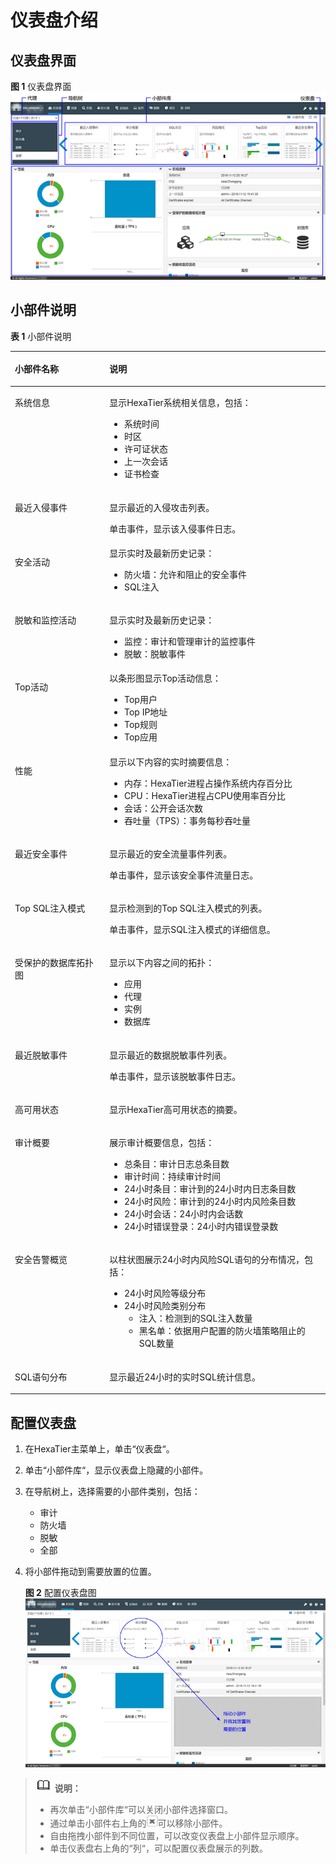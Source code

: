 # 仪表盘介绍<a name="ZH-CN_TOPIC_0111166476"></a>

## 仪表盘界面<a name="zh-cn_topic_0180960150_sfb294c93ecff488c9ca9bf16fb2a5afa"></a>

**图 1**  仪表盘界面<a name="zh-cn_topic_0180960150_fig1969651425318"></a>  
![](figures/仪表盘界面.png "仪表盘界面")

## 小部件说明<a name="zh-cn_topic_0180960150_s7ba7c5bb77ab443baf8308157d79d423"></a>

**表 1**  小部件说明

<a name="zh-cn_topic_0180960150_tba36bbcb859248edaab51db22e9269f9"></a>
<table><thead align="left"><tr id="zh-cn_topic_0180960150_r3b3a48914e4447d68160d87b95536d91"><th class="cellrowborder" valign="top" width="30%" id="mcps1.2.3.1.1"><p id="zh-cn_topic_0180960150_a3c28cf51b886496282425f8339d60bf2"><a name="zh-cn_topic_0180960150_a3c28cf51b886496282425f8339d60bf2"></a><a name="zh-cn_topic_0180960150_a3c28cf51b886496282425f8339d60bf2"></a>小部件名称</p>
</th>
<th class="cellrowborder" valign="top" width="70%" id="mcps1.2.3.1.2"><p id="zh-cn_topic_0180960150_a3deeb79bcc4f4fad99ac030f443d40f8"><a name="zh-cn_topic_0180960150_a3deeb79bcc4f4fad99ac030f443d40f8"></a><a name="zh-cn_topic_0180960150_a3deeb79bcc4f4fad99ac030f443d40f8"></a>说明</p>
</th>
</tr>
</thead>
<tbody><tr id="zh-cn_topic_0180960150_rdfa1d016abef41119da3336a927637a0"><td class="cellrowborder" valign="top" width="30%" headers="mcps1.2.3.1.1 "><p id="zh-cn_topic_0180960150_a2fe42a1a991d42c5888b6da660e56f26"><a name="zh-cn_topic_0180960150_a2fe42a1a991d42c5888b6da660e56f26"></a><a name="zh-cn_topic_0180960150_a2fe42a1a991d42c5888b6da660e56f26"></a>系统信息</p>
</td>
<td class="cellrowborder" valign="top" width="70%" headers="mcps1.2.3.1.2 "><p id="zh-cn_topic_0180960150_a8fd8ae92f84c41d6a39cf2c0f0361bd0"><a name="zh-cn_topic_0180960150_a8fd8ae92f84c41d6a39cf2c0f0361bd0"></a><a name="zh-cn_topic_0180960150_a8fd8ae92f84c41d6a39cf2c0f0361bd0"></a>显示HexaTier系统相关信息，包括：</p>
<a name="zh-cn_topic_0180960150_u0c775188d6b54c54af789977e197ff4f"></a><a name="zh-cn_topic_0180960150_u0c775188d6b54c54af789977e197ff4f"></a><ul id="zh-cn_topic_0180960150_u0c775188d6b54c54af789977e197ff4f"><li>系统时间</li><li>时区</li><li>许可证状态</li><li>上一次会话</li><li>证书检查</li></ul>
</td>
</tr>
<tr id="zh-cn_topic_0180960150_r7f0d968684c94816a171e421b4b7c83f"><td class="cellrowborder" valign="top" width="30%" headers="mcps1.2.3.1.1 "><p id="zh-cn_topic_0180960150_aef9cb098a2464e129e41debcb8ceb6ad"><a name="zh-cn_topic_0180960150_aef9cb098a2464e129e41debcb8ceb6ad"></a><a name="zh-cn_topic_0180960150_aef9cb098a2464e129e41debcb8ceb6ad"></a>最近入侵事件</p>
</td>
<td class="cellrowborder" valign="top" width="70%" headers="mcps1.2.3.1.2 "><p id="zh-cn_topic_0180960150_a2b8872755baa426196f49ff2968b2341"><a name="zh-cn_topic_0180960150_a2b8872755baa426196f49ff2968b2341"></a><a name="zh-cn_topic_0180960150_a2b8872755baa426196f49ff2968b2341"></a>显示最近的入侵攻击列表。</p>
<p id="zh-cn_topic_0180960150_zh-cn_topic_0076429804_p45632411286"><a name="zh-cn_topic_0180960150_zh-cn_topic_0076429804_p45632411286"></a><a name="zh-cn_topic_0180960150_zh-cn_topic_0076429804_p45632411286"></a>单击事件，显示该入侵事件日志。</p>
</td>
</tr>
<tr id="zh-cn_topic_0180960150_r3e06e8de545b4664abe429bd25e61f2c"><td class="cellrowborder" valign="top" width="30%" headers="mcps1.2.3.1.1 "><p id="zh-cn_topic_0180960150_a441014715e244a308f3018a3ed091dd8"><a name="zh-cn_topic_0180960150_a441014715e244a308f3018a3ed091dd8"></a><a name="zh-cn_topic_0180960150_a441014715e244a308f3018a3ed091dd8"></a>安全活动</p>
</td>
<td class="cellrowborder" valign="top" width="70%" headers="mcps1.2.3.1.2 "><div class="p" id="zh-cn_topic_0180960150_a1702b8109ff846878f1af184cc434cbf"><a name="zh-cn_topic_0180960150_a1702b8109ff846878f1af184cc434cbf"></a><a name="zh-cn_topic_0180960150_a1702b8109ff846878f1af184cc434cbf"></a>显示实时及最新历史记录：<a name="zh-cn_topic_0180960150_u1b7b4d2332884549b68efcb0606e050b"></a><a name="zh-cn_topic_0180960150_u1b7b4d2332884549b68efcb0606e050b"></a><ul id="zh-cn_topic_0180960150_u1b7b4d2332884549b68efcb0606e050b"><li>防火墙：允许和阻止的安全事件</li><li>SQL注入</li></ul>
</div>
</td>
</tr>
<tr id="zh-cn_topic_0180960150_row128401546192818"><td class="cellrowborder" valign="top" width="30%" headers="mcps1.2.3.1.1 "><p id="zh-cn_topic_0180960150_p20840446182818"><a name="zh-cn_topic_0180960150_p20840446182818"></a><a name="zh-cn_topic_0180960150_p20840446182818"></a>脱敏和监控活动</p>
</td>
<td class="cellrowborder" valign="top" width="70%" headers="mcps1.2.3.1.2 "><p id="zh-cn_topic_0180960150_p17840164616287"><a name="zh-cn_topic_0180960150_p17840164616287"></a><a name="zh-cn_topic_0180960150_p17840164616287"></a>显示实时及最新历史记录：</p>
<a name="zh-cn_topic_0180960150_ul349615583289"></a><a name="zh-cn_topic_0180960150_ul349615583289"></a><ul id="zh-cn_topic_0180960150_ul349615583289"><li>监控：审计和管理审计的监控事件</li><li>脱敏：脱敏事件</li></ul>
</td>
</tr>
<tr id="zh-cn_topic_0180960150_r7e812c55042444978ce57eab3dc0d63b"><td class="cellrowborder" valign="top" width="30%" headers="mcps1.2.3.1.1 "><p id="zh-cn_topic_0180960150_adb560afabf73426198c2230c6cfc923b"><a name="zh-cn_topic_0180960150_adb560afabf73426198c2230c6cfc923b"></a><a name="zh-cn_topic_0180960150_adb560afabf73426198c2230c6cfc923b"></a>Top活动</p>
</td>
<td class="cellrowborder" valign="top" width="70%" headers="mcps1.2.3.1.2 "><div class="p" id="zh-cn_topic_0180960150_a30318ccd3c454bf7bd47d327b0e820be"><a name="zh-cn_topic_0180960150_a30318ccd3c454bf7bd47d327b0e820be"></a><a name="zh-cn_topic_0180960150_a30318ccd3c454bf7bd47d327b0e820be"></a>以条形图显示Top活动信息：<a name="zh-cn_topic_0180960150_ud0c3845887f04909b38c3ef539094b0e"></a><a name="zh-cn_topic_0180960150_ud0c3845887f04909b38c3ef539094b0e"></a><ul id="zh-cn_topic_0180960150_ud0c3845887f04909b38c3ef539094b0e"><li>Top用户</li><li>Top IP地址</li><li>Top规则</li><li>Top应用</li></ul>
</div>
</td>
</tr>
<tr id="zh-cn_topic_0180960150_rc850b81251e240f9b16f40704abc2fb7"><td class="cellrowborder" valign="top" width="30%" headers="mcps1.2.3.1.1 "><p id="zh-cn_topic_0180960150_zh-cn_topic_0076429804_p145214594294"><a name="zh-cn_topic_0180960150_zh-cn_topic_0076429804_p145214594294"></a><a name="zh-cn_topic_0180960150_zh-cn_topic_0076429804_p145214594294"></a>性能</p>
</td>
<td class="cellrowborder" valign="top" width="70%" headers="mcps1.2.3.1.2 "><div class="p" id="zh-cn_topic_0180960150_ae42f297f93ae4e3f879b444cea9795a6"><a name="zh-cn_topic_0180960150_ae42f297f93ae4e3f879b444cea9795a6"></a><a name="zh-cn_topic_0180960150_ae42f297f93ae4e3f879b444cea9795a6"></a>显示以下内容的实时摘要信息：<a name="zh-cn_topic_0180960150_ua16d600badcd4fb6a5ccd4b96ca9268d"></a><a name="zh-cn_topic_0180960150_ua16d600badcd4fb6a5ccd4b96ca9268d"></a><ul id="zh-cn_topic_0180960150_ua16d600badcd4fb6a5ccd4b96ca9268d"><li>内存：HexaTier进程占操作系统内存百分比</li><li>CPU：HexaTier进程占CPU使用率百分比</li><li>会话：公开会话次数</li><li>吞吐量（TPS）：事务每秒吞吐量</li></ul>
</div>
</td>
</tr>
<tr id="zh-cn_topic_0180960150_r17219a1a35224b0daaa7d5619b50a87f"><td class="cellrowborder" valign="top" width="30%" headers="mcps1.2.3.1.1 "><p id="zh-cn_topic_0180960150_afe294548126a46ad9d4f4c0256021daf"><a name="zh-cn_topic_0180960150_afe294548126a46ad9d4f4c0256021daf"></a><a name="zh-cn_topic_0180960150_afe294548126a46ad9d4f4c0256021daf"></a>最近安全事件</p>
</td>
<td class="cellrowborder" valign="top" width="70%" headers="mcps1.2.3.1.2 "><p id="zh-cn_topic_0180960150_a10e261a291d64894b9f7324b4e21250d"><a name="zh-cn_topic_0180960150_a10e261a291d64894b9f7324b4e21250d"></a><a name="zh-cn_topic_0180960150_a10e261a291d64894b9f7324b4e21250d"></a>显示最近的安全流量事件列表。</p>
<p id="zh-cn_topic_0180960150_ab178e2d6315840dca8ef0070611abeef"><a name="zh-cn_topic_0180960150_ab178e2d6315840dca8ef0070611abeef"></a><a name="zh-cn_topic_0180960150_ab178e2d6315840dca8ef0070611abeef"></a>单击事件，显示该安全事件流量日志。</p>
</td>
</tr>
<tr id="zh-cn_topic_0180960150_rcd225c4c14084afb9d43ee13b665c6cc"><td class="cellrowborder" valign="top" width="30%" headers="mcps1.2.3.1.1 "><p id="zh-cn_topic_0180960150_a11e02894e0744cf48d03d81dd185b7bf"><a name="zh-cn_topic_0180960150_a11e02894e0744cf48d03d81dd185b7bf"></a><a name="zh-cn_topic_0180960150_a11e02894e0744cf48d03d81dd185b7bf"></a>Top SQL注入模式</p>
</td>
<td class="cellrowborder" valign="top" width="70%" headers="mcps1.2.3.1.2 "><p id="zh-cn_topic_0180960150_a17b84a433bc945bd81a0889663c1e7f5"><a name="zh-cn_topic_0180960150_a17b84a433bc945bd81a0889663c1e7f5"></a><a name="zh-cn_topic_0180960150_a17b84a433bc945bd81a0889663c1e7f5"></a>显示检测到的Top SQL注入模式的列表。</p>
<p id="zh-cn_topic_0180960150_a5657ebf2cde34baabbedb9d4be583e5c"><a name="zh-cn_topic_0180960150_a5657ebf2cde34baabbedb9d4be583e5c"></a><a name="zh-cn_topic_0180960150_a5657ebf2cde34baabbedb9d4be583e5c"></a>单击事件，显示SQL注入模式的详细信息。</p>
</td>
</tr>
<tr id="zh-cn_topic_0180960150_rd10d412cb8cd4885bb388f05884aa158"><td class="cellrowborder" valign="top" width="30%" headers="mcps1.2.3.1.1 "><p id="zh-cn_topic_0180960150_ae165c21739ae44b0adf321702cd32e32"><a name="zh-cn_topic_0180960150_ae165c21739ae44b0adf321702cd32e32"></a><a name="zh-cn_topic_0180960150_ae165c21739ae44b0adf321702cd32e32"></a>受保护的数据库拓扑图</p>
</td>
<td class="cellrowborder" valign="top" width="70%" headers="mcps1.2.3.1.2 "><p id="zh-cn_topic_0180960150_a4775a3d1fb5c4bfe86b763b2992b4f18"><a name="zh-cn_topic_0180960150_a4775a3d1fb5c4bfe86b763b2992b4f18"></a><a name="zh-cn_topic_0180960150_a4775a3d1fb5c4bfe86b763b2992b4f18"></a>显示以下内容之间的拓扑：</p>
<a name="zh-cn_topic_0180960150_u96c7146f704d42c289fe4ac59bd73560"></a><a name="zh-cn_topic_0180960150_u96c7146f704d42c289fe4ac59bd73560"></a><ul id="zh-cn_topic_0180960150_u96c7146f704d42c289fe4ac59bd73560"><li>应用</li><li>代理</li><li>实例</li><li>数据库</li></ul>
</td>
</tr>
<tr id="zh-cn_topic_0180960150_r5d0fb26222364c0c857f2e5905c5a870"><td class="cellrowborder" valign="top" width="30%" headers="mcps1.2.3.1.1 "><p id="zh-cn_topic_0180960150_a2d044e59e4eb45a597800b0e4ec49ec6"><a name="zh-cn_topic_0180960150_a2d044e59e4eb45a597800b0e4ec49ec6"></a><a name="zh-cn_topic_0180960150_a2d044e59e4eb45a597800b0e4ec49ec6"></a>最近脱敏事件</p>
</td>
<td class="cellrowborder" valign="top" width="70%" headers="mcps1.2.3.1.2 "><p id="zh-cn_topic_0180960150_a117fc5153a564ebca3e4f2f42d04b5d9"><a name="zh-cn_topic_0180960150_a117fc5153a564ebca3e4f2f42d04b5d9"></a><a name="zh-cn_topic_0180960150_a117fc5153a564ebca3e4f2f42d04b5d9"></a>显示最近的数据脱敏事件列表。</p>
<p id="zh-cn_topic_0180960150_a994ff0594ef04a04b8d31f68365b7b25"><a name="zh-cn_topic_0180960150_a994ff0594ef04a04b8d31f68365b7b25"></a><a name="zh-cn_topic_0180960150_a994ff0594ef04a04b8d31f68365b7b25"></a>单击事件，显示该脱敏事件日志。</p>
</td>
</tr>
<tr id="zh-cn_topic_0180960150_r4e0835f6f0eb4778b20d788a294a5a9e"><td class="cellrowborder" valign="top" width="30%" headers="mcps1.2.3.1.1 "><p id="zh-cn_topic_0180960150_a5d05497dbb8c402fb4176b16f2069605"><a name="zh-cn_topic_0180960150_a5d05497dbb8c402fb4176b16f2069605"></a><a name="zh-cn_topic_0180960150_a5d05497dbb8c402fb4176b16f2069605"></a>高可用状态</p>
</td>
<td class="cellrowborder" valign="top" width="70%" headers="mcps1.2.3.1.2 "><p id="zh-cn_topic_0180960150_a0c772a815447401fb8983438d90dab12"><a name="zh-cn_topic_0180960150_a0c772a815447401fb8983438d90dab12"></a><a name="zh-cn_topic_0180960150_a0c772a815447401fb8983438d90dab12"></a>显示HexaTier高可用状态的摘要。</p>
</td>
</tr>
<tr id="zh-cn_topic_0180960150_row17842183151111"><td class="cellrowborder" valign="top" width="30%" headers="mcps1.2.3.1.1 "><p id="zh-cn_topic_0180960150_p584253101112"><a name="zh-cn_topic_0180960150_p584253101112"></a><a name="zh-cn_topic_0180960150_p584253101112"></a>审计概要</p>
</td>
<td class="cellrowborder" valign="top" width="70%" headers="mcps1.2.3.1.2 "><p id="zh-cn_topic_0180960150_p1184263111118"><a name="zh-cn_topic_0180960150_p1184263111118"></a><a name="zh-cn_topic_0180960150_p1184263111118"></a>展示审计概要信息，包括：</p>
<a name="zh-cn_topic_0180960150_ul880611419486"></a><a name="zh-cn_topic_0180960150_ul880611419486"></a><ul id="zh-cn_topic_0180960150_ul880611419486"><li>总条目：审计日志总条目数</li><li>审计时间：持续审计时间</li><li>24小时条目：审计到的24小时内日志条目数</li><li>24小时风险：审计到的24小时内风险条目数</li><li>24小时会话：24小时内会话数</li><li>24小时错误登录：24小时内错误登录数</li></ul>
</td>
</tr>
<tr id="zh-cn_topic_0180960150_row14141132151113"><td class="cellrowborder" valign="top" width="30%" headers="mcps1.2.3.1.1 "><p id="zh-cn_topic_0180960150_p1614143218119"><a name="zh-cn_topic_0180960150_p1614143218119"></a><a name="zh-cn_topic_0180960150_p1614143218119"></a>安全告警概览</p>
</td>
<td class="cellrowborder" valign="top" width="70%" headers="mcps1.2.3.1.2 "><p id="zh-cn_topic_0180960150_p2146327116"><a name="zh-cn_topic_0180960150_p2146327116"></a><a name="zh-cn_topic_0180960150_p2146327116"></a>以柱状图展示24小时内风险SQL语句的分布情况，包括：</p>
<a name="zh-cn_topic_0180960150_ul1125911268505"></a><a name="zh-cn_topic_0180960150_ul1125911268505"></a><ul id="zh-cn_topic_0180960150_ul1125911268505"><li>24小时风险等级分布</li><li>24小时风险类别分布<a name="zh-cn_topic_0180960150_ul117002914519"></a><a name="zh-cn_topic_0180960150_ul117002914519"></a><ul id="zh-cn_topic_0180960150_ul117002914519"><li>注入：检测到的SQL注入数量</li><li>黑名单：依据用户配置的防火墙策略阻止的SQL数量</li></ul>
</li></ul>
</td>
</tr>
<tr id="zh-cn_topic_0180960150_row1824816325119"><td class="cellrowborder" valign="top" width="30%" headers="mcps1.2.3.1.1 "><p id="zh-cn_topic_0180960150_p7248832131116"><a name="zh-cn_topic_0180960150_p7248832131116"></a><a name="zh-cn_topic_0180960150_p7248832131116"></a>SQL语句分布</p>
</td>
<td class="cellrowborder" valign="top" width="70%" headers="mcps1.2.3.1.2 "><p id="zh-cn_topic_0180960150_p15248132111111"><a name="zh-cn_topic_0180960150_p15248132111111"></a><a name="zh-cn_topic_0180960150_p15248132111111"></a>显示最近24小时的实时SQL统计信息。</p>
</td>
</tr>
</tbody>
</table>

## 配置仪表盘<a name="zh-cn_topic_0180960150_section4310112219319"></a>

1.  在HexaTier主菜单上，单击“仪表盘“。
2.  单击“小部件库“，显示仪表盘上隐藏的小部件。
3.  在导航树上，选择需要的小部件类别，包括：
    -   审计
    -   防火墙
    -   脱敏
    -   全部

4.  将小部件拖动到需要放置的位置。

    **图 2**  配置仪表盘图<a name="zh-cn_topic_0180960150_fig1938712515566"></a>  
    ![](figures/配置仪表盘图.png "配置仪表盘图")


>![](public_sys-resources/icon-note.gif) **说明：**   
>-   再次单击“小部件库“可以关闭小部件选择窗口。  
>-   通过单击小部件右上角的![](figures/关闭小图标.png)可以移除小部件。  
>-   自由拖拽小部件到不同位置，可以改变仪表盘上小部件显示顺序。  
>-   单击仪表盘右上角的“列“，可以配置仪表盘展示的列数。  

